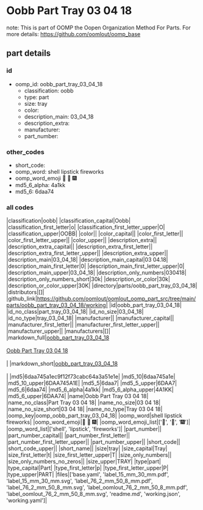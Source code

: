 # Oobb Part Tray 03 04 18  

note: This is part of OOMP the Oopen Organization Method For Parts. For more details: https://github.com/oomlout/oomp_base

##  part details





### id
* oomp_id: oobb_part_tray_03_04_18
  * classification: oobb
  * type: part
  * size: tray
  * color: 
  * description_main: 03_04_18
  * description_extra: 
  * manufacturer: 
  * part_number: 

### other_codes
* short_code: 
* oomp_word: shell lipstick fireworks
* oomp_word_emoji :shell: :lipstick: :fireworks:
* md5_6_alpha: 4a1kk
* md5_6: 6daa74

### all codes 
|classification|oobb|
|classification_capital|Oobb|
|classification_first_letter|o|
|classification_first_letter_upper|O|
|classification_upper|OOBB|
|color||
|color_capital||
|color_first_letter||
|color_first_letter_upper||
|color_upper||
|description_extra||
|description_extra_capital||
|description_extra_first_letter||
|description_extra_first_letter_upper||
|description_extra_upper||
|description_main|03_04_18|
|description_main_capital|03 04.18|
|description_main_first_letter|0|
|description_main_first_letter_upper|0|
|description_main_upper|03_04_18|
|description_only_numbers|030418|
|description_only_numbers_short|30k|
|description_or_color|30k|
|description_or_color_upper|30K|
|directory|parts/oobb_part_tray_03_04_18|
|distributors|[]|
|github_link|https://github.com/oomlout/oomlout_oomp_part_src/tree/main/parts/oobb_part_tray_03_04_18/working|
|id|oobb_part_tray_03_04_18|
|id_no_class|part_tray_03_04_18|
|id_no_size|03_04_18|
|id_no_type|tray_03_04_18|
|manufacturer||
|manufacturer_capital||
|manufacturer_first_letter||
|manufacturer_first_letter_upper||
|manufacturer_upper||
|manufacturers|[]|
|markdown_full|[oobb_part_tray_03_04_18](https://github.com/oomlout/oomlout_oomp_part_src/tree/main/parts/oobb_part_tray_03_04_18/working)<br>[](https://github.com/oomlout/oomlout_oomp_part_src/tree/main/parts/oobb_part_tray_03_04_18/working)<br>[Oobb Part Tray 03 04 18](https://github.com/oomlout/oomlout_oomp_part_src/tree/main/parts/oobb_part_tray_03_04_18/working)<br><br>|
|markdown_short|[oobb_part_tray_03_04_18](https://github.com/oomlout/oomlout_oomp_part_src/tree/main/parts/oobb_part_tray_03_04_18/working)<br><br>|
|md5|6daa745a1ec9f12f73cabc64a3a51e1e|
|md5_10|6daa745a1e|
|md5_10_upper|6DAA745A1E|
|md5_5|6daa7|
|md5_5_upper|6DAA7|
|md5_6|6daa74|
|md5_6_alpha|4a1kk|
|md5_6_alpha_upper|4A1KK|
|md5_6_upper|6DAA74|
|name|Oobb Part Tray 03 04 18|
|name_no_class|Part Tray 03 04 18|
|name_no_size|03 04 18|
|name_no_size_short|03 04 18|
|name_no_type|Tray 03 04 18|
|oomp_key|oomp_oobb_part_tray_03_04_18|
|oomp_word|shell lipstick fireworks|
|oomp_word_emoji|:shell: :lipstick: :fireworks:|
|oomp_word_emoji_list|[':shell:', ':lipstick:', ':fireworks:']|
|oomp_word_list|['shell', 'lipstick', 'fireworks']|
|part_number||
|part_number_capital||
|part_number_first_letter||
|part_number_first_letter_upper||
|part_number_upper||
|short_code||
|short_code_upper||
|short_name||
|size|tray|
|size_capital|Tray|
|size_first_letter|t|
|size_first_letter_upper|T|
|size_only_numbers||
|size_only_numbers_no_zeros||
|size_upper|TRAY|
|type|part|
|type_capital|Part|
|type_first_letter|p|
|type_first_letter_upper|P|
|type_upper|PART|
|files|['base.yaml', 'label_15_mm_30_mm.pdf', 'label_15_mm_30_mm.svg', 'label_76_2_mm_50_8_mm.pdf', 'label_76_2_mm_50_8_mm.svg', 'label_oomlout_76_2_mm_50_8_mm.pdf', 'label_oomlout_76_2_mm_50_8_mm.svg', 'readme.md', 'working.json', 'working.yaml']|
